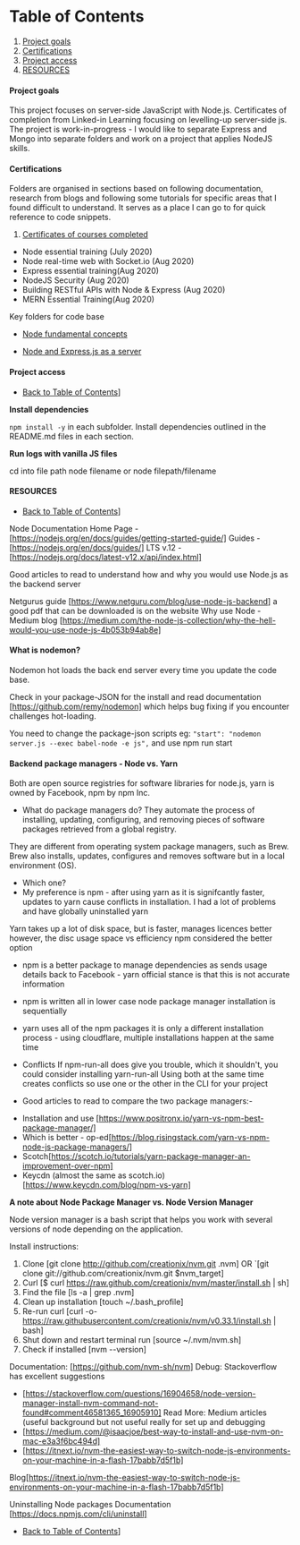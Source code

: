 # Table of Contents

1. [Project goals](#Project-goals)
2. [Certifications](#Certifications)
3. [Project access](#Project-access)
4. [RESOURCES](#Resources)

#### Project goals

This project focuses on server-side JavaScript with Node.js. Certificates of completion from Linked-in Learning focusing on levelling-up server-side js. The project is work-in-progress - I would like to separate Express and Mongo into separate folders and work on a project that applies NodeJS skills.

#### Certifications

Folders are organised in sections based on following documentation, research from blogs and following some tutorials for specific areas that I found difficult to understand. It serves as a place I can go to for quick reference to code snippets.

1. [Certificates of courses completed](https://github.com/SumiSastri/node.js-and-server-side-javascript/tree/master/certifications)

- Node essential training (July 2020)
- Node real-time web with Socket.io (Aug 2020)
- Express essential training(Aug 2020)
- NodeJS Security (Aug 2020)
- Building RESTful APIs with Node & Express (Aug 2020)
- MERN Essential Training(Aug 2020)

Key folders for code base

- [Node fundamental concepts](https://github.com/SumiSastri/node.js-and-server-side-javascript/tree/master/nodeJS)

- [Node and Express.js as a server](https://github.com/SumiSastri/node.js-and-server-side-javascript/tree/master/nodeJs-and-express)

#### Project access

- [Back to Table of Contents](#Table-of-Contents)]

**Install dependencies**

`npm install -y` in each subfolder. Install dependencies outlined in the README.md files in each section.

**Run logs with vanilla JS files**

cd into file path node filename or node filepath/filename

#### RESOURCES

- [Back to Table of Contents](#Table-of-Contents)]

Node Documentation
Home Page -[https://nodejs.org/en/docs/guides/getting-started-guide/]
Guides - [https://nodejs.org/en/docs/guides/]
LTS v.12 - [https://nodejs.org/docs/latest-v12.x/api/index.html]

Good articles to read to understand how and why you would use Node.js as the backend server

Netgurus guide [https://www.netguru.com/blog/use-node-js-backend] a good pdf that can be downloaded is on the website
Why use Node - Medium blog [https://medium.com/the-node-js-collection/why-the-hell-would-you-use-node-js-4b053b94ab8e]

#### What is nodemon?

Nodemon hot loads the back end server every time you update the code base.

Check in your package-JSON for the install and read documentation [https://github.com/remy/nodemon] which helps bug fixing if you encounter challenges hot-loading.

You need to change the package-json scripts eg: `"start": "nodemon server.js --exec babel-node -e js",` and use npm run start

#### Backend package managers - Node vs. Yarn

Both are open source registries for software libraries for node.js, yarn is owned by Facebook, npm by npm Inc.

- What do package managers do? They automate the process of installing, updating, configuring, and removing pieces of software packages retrieved from a global registry.

They are different from operating system package managers, such as Brew. Brew also installs, updates, configures and removes software but in a local environment (OS).

- Which one?
- My preference is npm - after using yarn as it is signifcantly faster, updates to yarn cause conflicts in installation. I had a lot of problems and have globally uninstalled yarn

Yarn takes up a lot of disk space, but is faster, manages licences better however, the disc usage space vs efficiency npm considered the better option

- npm is a better package to manage dependencies as sends usage details back to Facebook - yarn official stance is that this is not accurate information
- npm is written all in lower case node package manager installation is sequentially
- yarn uses all of the npm packages it is only a different installation process - using cloudflare, multiple installations happen at the same time

- Conflicts
  If npm-run-all does give you trouble, which it shouldn't, you could consider installing yarn-run-all
  Using both at the same time creates conflicts so use one or the other in the CLI for your project

- Good articles to read to compare the two package managers:-

* Installation and use [https://www.positronx.io/yarn-vs-npm-best-package-manager/]
* Which is better - op-ed[https://blog.risingstack.com/yarn-vs-npm-node-js-package-managers/]
* Scotch[https://scotch.io/tutorials/yarn-package-manager-an-improvement-over-npm]
* Keycdn (almost the same as scotch.io) [https://www.keycdn.com/blog/npm-vs-yarn]

**A note about Node Package Manager vs. Node Version Manager**

Node version manager is a bash script that helps you work with several versions of node depending on the application.

Install instructions:

1. Clone [git clone http://github.com/creationix/nvm.git .nvm] OR `[git clone git://github.com/creationix/nvm.git $nvm_target]
2. Curl [$ curl https://raw.github.com/creationix/nvm/master/install.sh | sh]
3. Find the file [ls -a | grep .nvm]
4. Clean up installation [touch ~/.bash_profile]
5. Re-run curl [curl -o- https://raw.githubusercontent.com/creationix/nvm/v0.33.1/install.sh | bash]
6. Shut down and restart terminal run [source ~/.nvm/nvm.sh]
7. Check if installed [nvm --version]

Documentation: [https://github.com/nvm-sh/nvm]
Debug: Stackoverflow has excellent suggestions

- [https://stackoverflow.com/questions/16904658/node-version-manager-install-nvm-command-not-found#comment46581365_16905910]
  Read More: Medium articles (useful background but not useful really for set up and debugging
- [https://medium.com/@isaacjoe/best-way-to-install-and-use-nvm-on-mac-e3a3f6bc494d]
- [https://itnext.io/nvm-the-easiest-way-to-switch-node-js-environments-on-your-machine-in-a-flash-17babb7d5f1b]

Blog[https://itnext.io/nvm-the-easiest-way-to-switch-node-js-environments-on-your-machine-in-a-flash-17babb7d5f1b]

Uninstalling Node packages
Documentation [https://docs.npmjs.com/cli/uninstall]

- [Back to Table of Contents](#Table-of-Contents)]
